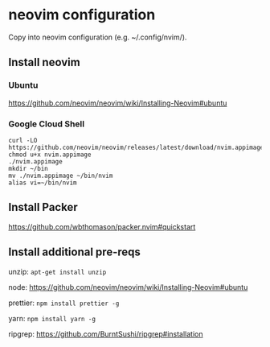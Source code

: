 # neovim configuration

Copy into neovim configuration (e.g. ~/.config/nvim/).

## Install neovim

### Ubuntu
https://github.com/neovim/neovim/wiki/Installing-Neovim#ubuntu

### Google Cloud Shell
```
curl -LO https://github.com/neovim/neovim/releases/latest/download/nvim.appimage
chmod u+x nvim.appimage
./nvim.appimage
mkdir ~/bin
mv ./nvim.appimage ~/bin/nvim
alias vi=~/bin/nvim
```

## Install Packer

https://github.com/wbthomason/packer.nvim#quickstart

## Install additional pre-reqs

unzip: `apt-get install unzip`

node: https://github.com/neovim/neovim/wiki/Installing-Neovim#ubuntu

prettier: `npm install prettier -g`

yarn: `npm install yarn -g`

ripgrep: https://github.com/BurntSushi/ripgrep#installation

